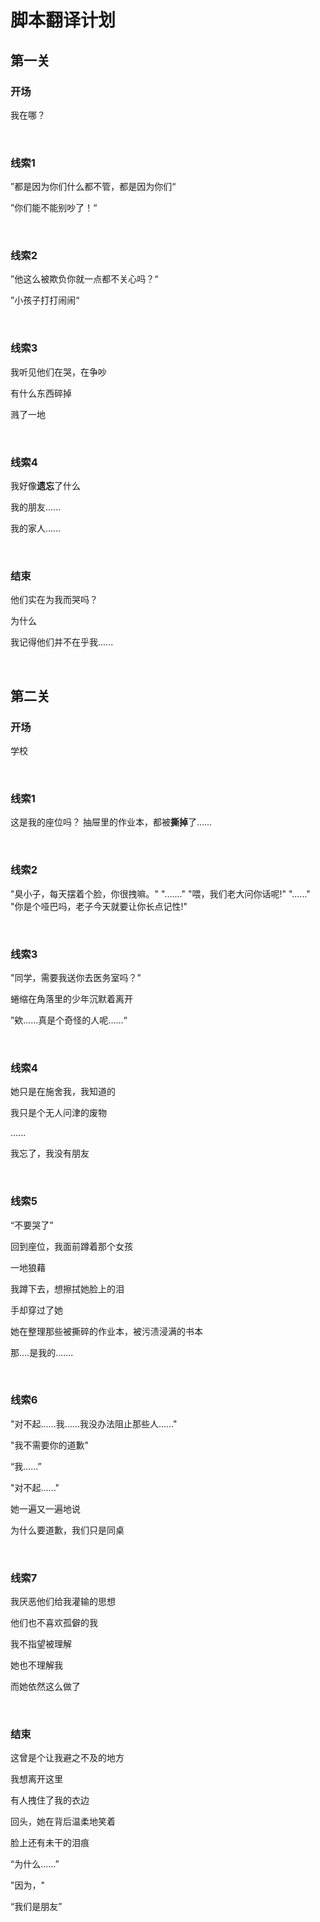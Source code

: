 # 脚本翻译计划



## 第一关



### 开场

我在哪？

<br>

### 线索1

 ”都是因为你们什么都不管，都是因为你们“

 ”你们能不能别吵了！“

<br>


### 线索2

 ”他这么被欺负你就一点都不关心吗？“

 ”小孩子打打闹闹“

<br>


### 线索3

 我听见他们在哭，在争吵

 有什么东西碎掉

 溅了一地

<br>


### 线索4

 我好像**遗忘**了什么	

 我的朋友......

 我的家人......

<br>


### 结束

 他们实在为我而哭吗？

 为什么

 我记得他们并不在乎我......



<br>


## 第二关



### 开场

 学校

<br>


### 线索1

 这是我的座位吗？
 抽屉里的作业本，都被**撕掉**了......
 
<br>

### 线索2

 "臭小子，每天摆着个脸，你很拽嘛。"
 "......."
 "喂，我们老大问你话呢!"
 "......"
 "你是个哑巴吗，老子今天就要让你长点记性!"
 
<br>


### 线索3

 "同学，需要我送你去医务室吗？"

 蜷缩在角落里的少年沉默着离开

 ”欸......真是个奇怪的人呢......“
 
<br>


### 线索4

 她只是在施舍我，我知道的

 我只是个无人问津的废物

 ......

 我忘了，我没有朋友
 
<br>

### 线索5

 “不要哭了”

 回到座位，我面前蹲着那个女孩

 一地狼藉

 我蹲下去，想擦拭她脸上的泪

 手却穿过了她

 她在整理那些被撕碎的作业本，被污渍浸满的书本


 那....是我的.......

<br>

### 线索6

"对不起......我......我没办法阻止那些人......"

"我不需要你的道歉"

“我......”

"对不起......"

她一遍又一遍地说

为什么要道歉，我们只是同桌

<br>

### 线索7

我厌恶他们给我灌输的思想

他们也不喜欢孤僻的我

我不指望被理解

她也不理解我

而她依然这么做了

<br>

### 结束

这曾是个让我避之不及的地方

我想离开这里

有人拽住了我的衣边

回头，她在背后温柔地笑着

脸上还有未干的泪痕

“为什么......”

"因为，"

“我们是朋友”











